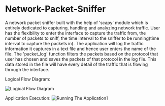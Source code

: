 # Network-Packet-Sniffer
A network packet sniffer built with the help of 'scapy' module which is entirely dedicated to capturing, handling and analyzing network traffic. User has the flexibility to enter the interface to capture the traffic from, the number of packets to sniff, the time interval to the sniffer to be running(time interval to capture the packets in). The application will log the traffic information it captures in a text file and hence user enters the name of the file. The 'packet_log' function filters the packets based on the protocol that user has chosen and saves the packets of that protocol in the log file. This data stored in the file will have every detail of the traffic that is flowing through the interface.

Logical Flow Diagram:

![Logical Flow Diagram](https://user-images.githubusercontent.com/46072258/117496610-e829b480-af94-11eb-9f22-354b9a9773c2.jpg)


Application Execution:
![Running The Application1](https://github.com/user-attachments/assets/ffa70aec-9ee9-4cbe-866f-e2bcbe9a6d23)
